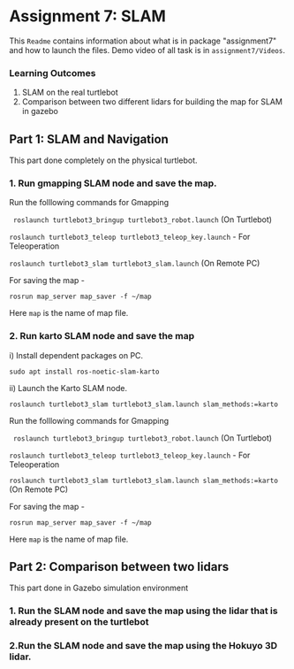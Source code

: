 # Assignment 7: SLAM

This ```Readme``` contains information about what is in package  "assignment7" and how to launch the files. Demo video of all task is in ```assignment7/Videos```.

### Learning Outcomes

1. SLAM on the real turtlebot
2. Comparison between two different lidars for building the map for SLAM in gazebo

## Part 1: SLAM and Navigation

This part done completely on the physical turtlebot.

### 1. Run gmapping SLAM node and save the map.

Run the folllowing commands for Gmapping

``` roslaunch turtlebot3_bringup turtlebot3_robot.launch```  (On Turtlebot)

```roslaunch turtlebot3_teleop turtlebot3_teleop_key.launch``` -  For Teleoperation

```roslaunch turtlebot3_slam turtlebot3_slam.launch``` (On Remote PC)

For saving the map -

```rosrun map_server map_saver -f ~/map``` 

Here ```map``` is the name of map file.



### 2. Run karto SLAM node and save the map

i) Install dependent packages on PC.

```sudo apt install ros-noetic-slam-karto```

ii) Launch the Karto SLAM node.

```roslaunch turtlebot3_slam turtlebot3_slam.launch slam_methods:=karto```

Run the folllowing commands for Gmapping

``` roslaunch turtlebot3_bringup turtlebot3_robot.launch```  (On Turtlebot)

```roslaunch turtlebot3_teleop turtlebot3_teleop_key.launch``` -  For Teleoperation

```roslaunch turtlebot3_slam turtlebot3_slam.launch slam_methods:=karto``` (On Remote PC)

For saving the map -

```rosrun map_server map_saver -f ~/map``` 

Here ```map``` is the name of map file.



## Part 2: Comparison between two lidars

This part done in Gazebo simulation environment

### 1. Run the SLAM node and save the map using the lidar that is already present on the turtlebot


### 2.Run the SLAM node and save the map using the Hokuyo 3D lidar.
